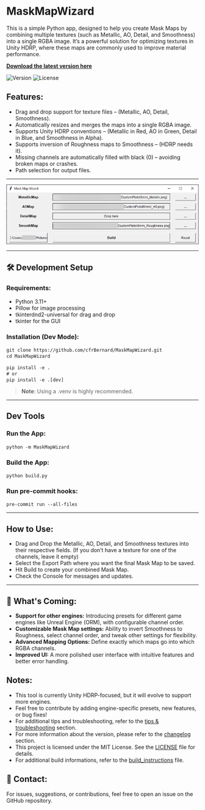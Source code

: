 # MaskMapWizard

This is a simple Python app, designed to help you create Mask Maps by combining multiple textures (such as Metallic, AO, Detail, and Smoothness) into a single RGBA image. It’s a powerful solution for optimizing textures in Unity HDRP, where these maps are commonly used to improve material performance.

[**Download the latest version here**](https://github.com/cfrBernard/MaskMapWizard/releases)

![Version](https://img.shields.io/badge/version-v0.2.0-blue)
![License](https://img.shields.io/github/license/cfrBernard/MaskMapWizard)


## Features:
- Drag and drop support for texture files – (Metallic, AO, Detail, Smoothness).
- Automatically resizes and merges the maps into a single RGBA image.
- Supports Unity HDRP conventions – (Metallic in Red, AO in Green, Detail in Blue, and Smoothness in Alpha).
- Supports inversion of Roughness maps to Smoothness – (HDRP needs it).
- Missing channels are automatically filled with black (0) – avoiding broken maps or crashes.
- Path selection for output files.

---

<p align="center">
  <img src="assets/demo/xWSHVzL8K2.png" alt="MaskMapWizard Demo" />
</p>

---

## 🛠 Development Setup

### Requirements:
- Python 3.11+
- Pillow for image processing
- tkinterdnd2-universal for drag and drop
- tkinter for the GUI

### Installation (Dev Mode):

```
git clone https://github.com/cfrBernard/MaskMapWizard.git
cd MaskMapWizard
```
```
pip install -e .
# or
pip install -e .[dev]
```

> **Note**: Using a .venv is highly recommended.

---

## Dev Tools

### Run the App:

```
python -m MaskMapWizard
```

### Build the App:

```
python build.py
```

### Run pre-commit hooks:

```
pre-commit run --all-files
```

---

## How to Use:

- Drag and Drop the Metallic, AO, Detail, and Smoothness textures into their respective fields. (If you don’t have a texture for one of the channels, leave it empty)
- Select the Export Path where you want the final Mask Map to be saved.
- Hit Build to create your combined Mask Map.
- Check the Console for messages and updates.

---

## 🔮 What's Coming:

- **Support for other engines:** Introducing presets for different game engines like Unreal Engine (ORM), with configurable channel order.
- **Customizable Mask Map settings:** Ability to invert Smoothness to Roughness, select channel order, and tweak other settings for flexibility.
- **Advanced Mapping Options:** Define exactly which maps go into which RGBA channels.
- **Improved UI:** A more polished user interface with intuitive features and better error handling.

## Notes:
- This tool is currently Unity HDRP-focused, but it will evolve to support more engines.
- Feel free to contribute by adding engine-specific presets, new features, or bug fixes!
- For additional tips and troubleshooting, refer to the [tips & troubleshooting](docs/tips_troubleshooting.md) section.
- For more information about the version, please refer to the [changelog](docs/CHANGELOG.md) section.
- This project is licensed under the MIT License. See the [LICENSE](./LICENSE.md) file for details.
- For additional build informations, refer to the [build_instructions](docs/build_instructions.md) file.

## 🤝 Contact:
For issues, suggestions, or contributions, feel free to open an issue on the GitHub repository.
